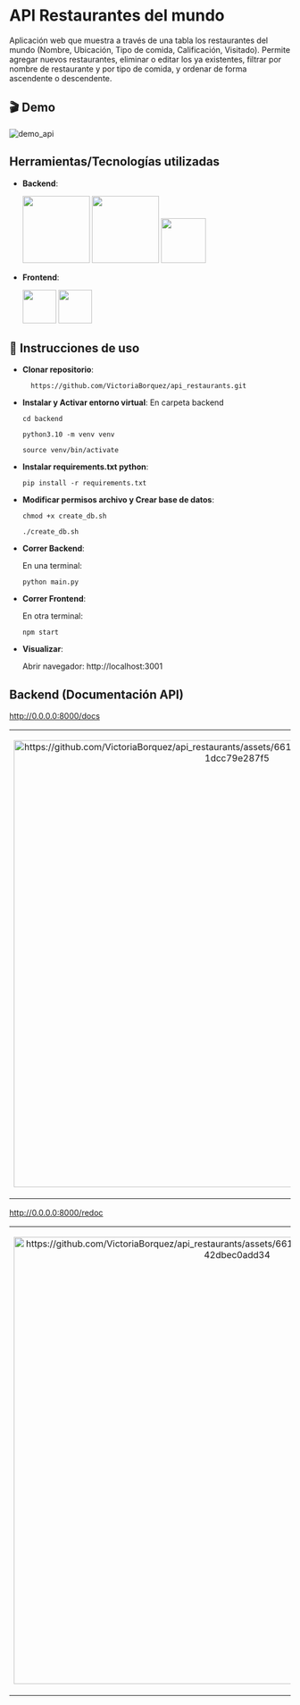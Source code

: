 # API Restaurantes del mundo
Aplicación web que muestra a través de una tabla los restaurantes del mundo (Nombre, Ubicación, Tipo de comida, Calificación, Visitado). Permite agregar nuevos restaurantes, eliminar o editar los ya existentes, filtrar por nombre de restaurante y por tipo de comida, y ordenar de forma ascendente o descendente.

## :clapper: Demo

![demo_api](https://github.com/VictoriaBorquez/api_restaurants/assets/66185308/86ccba89-352a-4336-9343-453b944a526c)

## Herramientas/Tecnologías utilizadas
- **Backend**: 

  <img src="https://www.python.org/static/community_logos/python-logo-master-v3-TM-flattened.png" width="120">  
  
  <img src="https://fastapi.tiangolo.com/img/logo-margin/logo-teal.png" width="120">  
  
  <img src="https://user-images.githubusercontent.com/66185308/219544998-7c87fa3b-10e0-4ec1-bbf3-fdc52473a03d.png" width="80"> 
  
  
- **Frontend**: 

  <img src="https://user-images.githubusercontent.com/66185308/217849249-3539ad82-1b5c-4599-ba09-620b04bb6782.png" width="60">
  
  <img src="https://seeklogo.com/images/M/material-ui-logo-5BDCB9BA8F-seeklogo.com.png" width="60">

## :memo: Instrucciones de uso

- **Clonar repositorio**:

  ```
    https://github.com/VictoriaBorquez/api_restaurants.git
  ```
 
 - **Instalar y Activar entorno virtual**:
  En carpeta backend 
   ```
   cd backend
   ```
   ```
   python3.10 -m venv venv
   ```
   ```
   source venv/bin/activate
   ```
 
- **Instalar requirements.txt python**:
  ```
  pip install -r requirements.txt
  ```
  
- **Modificar permisos archivo y Crear base de datos**:
   ```
  chmod +x create_db.sh
  ```
  ```
  ./create_db.sh
  ```


- **Correr Backend**:

  En una terminal:
  ```
  python main.py
  ```

- **Correr Frontend**:

  En otra terminal:
  ```
  npm start
  ```

- **Visualizar**:

  Abrir navegador: 
  http://localhost:3001

## Backend (Documentación API)

  http://0.0.0.0:8000/docs
  
  <table>
  <tr>
    <td>
    <p align="center">
    <img src="https://github.com/VictoriaBorquez/api_restaurants/assets/66185308/8cdbb66b-2868-4d3c-bd21-1dcc79e287f5" alt="https://github.com/VictoriaBorquez/api_restaurants/assets/66185308/8cdbb66b-2868-4d3c-bd21-1dcc79e287f5" width="800"/>
    </p>
    </td>
  </tr>
  </table>




  http://0.0.0.0:8000/redoc
  <table>
  <tr>
    <td>
    <p align="center">
    <img src="https://github.com/VictoriaBorquez/api_restaurants/assets/66185308/3acdc664-0dfd-4a37-9b60-42dbec0add34" alt="https://github.com/VictoriaBorquez/api_restaurants/assets/66185308/3acdc664-0dfd-4a37-9b60-42dbec0add34" width="800"/>
    </p>
    </td>
  </tr>
  </table>
